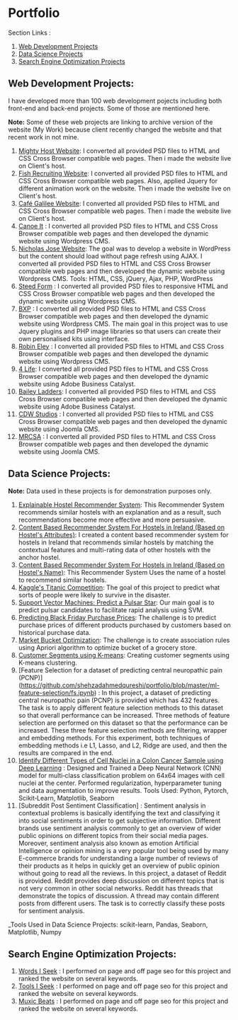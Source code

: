 # Portfolio

Section Links :

1. [Web Development Projects](https://github.com/shehzadahmedqureshi/portfolio/blob/master/README.md#web-development-projects)
2. [Data Science Projects](https://github.com/shehzadahmedqureshi/portfolio/blob/master/README.md#data-science-projects)
3. [Search Engine Optimization Projects](https://github.com/shehzadahmedqureshi/portfolio/blob/master/README.md#search-engine-optimization-projects)

## Web Development Projects:

I have developed more than 100 web development pojects including both front-end and back-end projects. Some of those are mentioned here.

**Note:** Some of these web projects are linking to archive version of the website (My Work) because client recently changed the website and that recent work in not mine.

1. [Mighty Host Website](http://mightyhost.com.au/): I converted all provided PSD files to HTML and CSS Cross Browser compatible web pages. Then i made the website live on Client's host.
2. [Fish Recruiting Website](http://fishrecruiting.com.au/): I converted all provided PSD files to HTML and CSS Cross Browser compatible web pages. Also, applied Jquery for different animation work on the website. Then i made the website live on Client's host.
3. [Café Galilee Website](http://cafe-galilee.com/): I converted all provided PSD files to HTML and CSS Cross Browser compatible web pages. Then i made the website live on Client's host.
4. [Canoe It](https://web.archive.org/web/20140518143442/http://www.canoeit.com.au/) : I converted all provided PSD files to HTML and CSS Cross Browser compatible web pages and then developed the dynamic website using Wordpress CMS.
5. [Nicholas Jose Website](http://www.nicholasjose.com.au/): The goal was to develop a website in WordPress but the content should load without page refresh using AJAX. I converted all provided PSD files to HTML and CSS Cross Browser compatible web pages and then developed the dynamic website using Wordpress CMS.
Tools: HTML, CSS, jQuery, Ajax, PHP, WordPress
6. [Steed Form](https://web.archive.org/web/20141218093624/http://steedform.com/) : I converted all provided PSD files to responsive HTML and CSS Cross Browser compatible web pages and then developed the dynamic website using Wordpress CMS.
7. [BXP](https://web.archive.org/web/20170219165651/http://www.bxpinternational.com.au/) : I converted all provided PSD files to HTML and CSS Cross Browser compatible web pages and then developed the dynamic website using Wordpress CMS. The main goal in this project was to use Jquery plugins and PHP image libraries so that users can create their own personalised kits using interface.
8. [Robin Eley](https://web.archive.org/web/20140722064229/https://www.robineley.com/) :  I converted all provided PSD files to HTML and CSS Cross Browser compatible web pages and then developed the dynamic website using Wordpress CMS.
9. [4 Life](https://web.archive.org/web/20120222005048/http://4lifetraining.com.au/): I converted all provided PSD files to HTML and CSS Cross Browser compatible web pages and then developed the dynamic website using Adobe Business Catalyst.
10. [Bailey Ladders](https://web.archive.org/web/20120229233712/https://www.baileyladders.com.au/): I converted all provided PSD files to HTML and CSS Cross Browser compatible web pages and then developed the dynamic website using Adobe Business Catalyst.
11. [CDW Studios](https://web.archive.org/web/20150106012017/https://cdwstudios.com/) : I converted all provided PSD files to HTML and CSS Cross Browser compatible web pages and then developed the dynamic website using Joomla CMS.
12. [MRCSA](https://web.archive.org/web/20150227052234/http://mrcsa.com.au/) : I converted all provided PSD files to HTML and CSS Cross Browser compatible web pages and then developed the dynamic website using Joomla CMS.

## Data Science Projects:

**Note:** Data used in these projects is for demonstration purposes only.

1. [Explainable Hostel Recommender System](https://github.com/shehzadahmedqureshi/portfolio/blob/master/Explainable_Hostel_Recommender_System.ipynb): This Recommender System recommends similar hostels with an explanation and as a result, such recommendations become more effective and more persuasive.
2. [Content Based Recommender System For Hostels in Ireland (Based on Hostel's Attributes)](https://github.com/shehzadahmedqureshi/portfolio/blob/master/Hostel_Recommender_System.ipynb): I created a content based recommender system for hostels in Ireland that recommends similar hostels by matching the contextual features and multi-rating data of other hostels with the anchor hostel.
3. [Content Based Recommender System For Hostels in Ireland (Based on Hostel's Name)](https://github.com/shehzadahmedqureshi/portfolio/blob/master/hostel_recommender_system_based_on_hostel_name.ipynb): This Recommender System Uses the name of a hostel to recommend similar hostels.
4. [Kaggle's Titanic Competition](https://github.com/shehzadahmedqureshi/portfolio/blob/master/titanic/titanic.ipynb): The goal of this project to predict what sorts of people were likely to survive in the disaster.
5. [Support Vector Machines: Predict a Pulsar Star](https://github.com/shehzadahmedqureshi/portfolio/blob/master/pulsar_star/support_vector_machines.ipynb): Our main goal is to predict pulsar candidates to facilitate rapid analysis using SVM.
6. [Predicting Black Friday Purchase Prices](https://github.com/shehzadahmedqureshi/portfolio/blob/master/black_friday/black_friday.ipynb): The challenge is to predict purchase prices of different products purchased by customers based on historical purchase data.
7. [Market Bucket Optimization](https://github.com/shehzadahmedqureshi/portfolio/blob/master/association_rule_learning/apriori_groceries.ipynb): The challenge is to create association rules using Apriori algorithm to optimize bucket of a grocery store.
8. [Customer Segments using K-means](https://github.com/shehzadahmedqureshi/portfolio/blob/master/kmeans_clustering/customer_segments_kmeans.ipynb): Creating customer segments using K-means clustering.
9. [Feature Selection for a dataset of predicting central neuropathic pain (PCNP)] (https://github.com/shehzadahmedqureshi/portfolio/blob/master/ml-feature-selection/fs.ipynb) : In this project, a dataset of predicting central neuropathic pain (PCNP) is provided which has 432 features. The task is to apply different feature selection methods to this dataset so that overall performance can be increased. Three methods of feature selection are performed on this dataset so that the performance can be increased. These three feature selection methods are filtering, wrapper and embedding methods. For this experiment, both techniques of embedding methods i.e L1, Lasso, and L2, Ridge are used, and then the results are compared in the end.
10. [Identify Different Types of Cell Nuclei in a Colon Cancer Sample using Deep Learning](https://www.kaggle.com/shahzadqureshi/competitions) : Designed and Trained a Deep Neural Network (CNN) model for multi‑class classification problem on 64x64 images with cell nuclei at the center. Performed regularization, hyperparameter tuning and data augmentation to improve results. Tools Used: Python, Pytorch, Scikit‑Learn, Matplotlib, Seaborn
11. [Subreddit Post Sentiment Classification] : Sentiment analysis in contextual problems is basically identifying the text and classifying it into social sentiments in order to get subjective information. Different brands use sentiment analysis commonly to get an overview of wider public opinions on different topics from their social media pages. Moreover, sentiment analysis also known as emotion Artificial Intelligence or opinion mining is a very popular tool being used by many E-commerce brands for understanding a large number of reviews of their products as it helps in quickly get an overview of public opinion without going to read all the reviews. In this project, a dataset of Reddit is provided. Reddit provides deep discussion on different topics that is not very common in other social networks. Reddit has threads that demonstrate the topics of discussion. A thread may contain different posts from different users. The task is to correctly classify these posts for sentiment analysis.

_Tools Used in Data Science Projects: scikit-learn, Pandas, Seaborn, Matplotlib, Numpy

## Search Engine Optimization Projects:

1. [Words I Seek](https://www.wordsiseek.com/) : I performed on page and off page seo for this project and ranked the website on several keywords.
2. [Tools I Seek](https://www.toolsiseek.com/) : I performed on page and off page seo for this project and ranked the website on several keywords.
3. [Muxic Beats](https://www.muxicbeats.com/) : I performed on page and off page seo for this project and ranked the website on several keywords.
